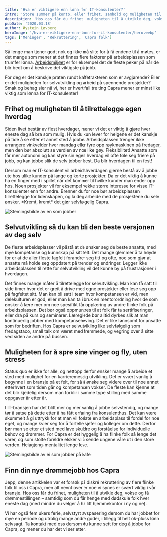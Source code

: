 ```yaml
---
title: 'Hva er viktigere enn lønn for IT-konsulenter?'
intro: 'Store summer på konto, eller frihet, samhold og muligheten til å jobbe med det man elsker? Hva er viktigst for deg på arbeidsplassen?'
description: 'Hos oss får du frihet, muligheten til å utvikle deg, vokse og få drømmestillingen – samtidig som du får henge med dødskule folk hver eneste dag &gt;&gt;'
pubDate: '2020.03.18'
author: Øystein Løvberg
heroImage: '/hva-er-viktigere-enn-lonn-for-it-konsulenter/hero.webp'
tags: ['Meninger', 'Rekruttering', 'Capra folk']
---
```


Så lenge man tjener godt nok og ikke må slite for å få endene til å møtes, er det mange som mener at det finnes flere faktorer på arbeidsplassen som trumfer lønna. [Arbeidsmiljøet](https://hmsmagasinet.no/arbeidsgiver-arbeidsmiljo-lonn/arbeidsmiljo-er-viktigere-enn-lonn/234981) er for eksempel det de fleste peker på når de blir bedt om å beskrive det viktigste på jobb.

For deg er det kanskje praten rundt kaffetrakteren som er avgjørende? Eller er det muligheten for selvutvikling og arbeid på spennende prosjekter? Smak og behag sier nå vi, her er hvert fall tre ting Capra mener er minst like viktig som lønna for IT-konsulenter!

## Frihet og muligheten til å tilrettelegge egen hverdag

Siden livet består av flest hverdager, mener vi det er viktig å gjøre hver eneste dag så bra som mulig. Hvis du kun lever for helgene er det kanskje på tide å se etter et annet sted å jobbe. Arbeidsplassen trenger ikke arrangere vinkvelder hver mandag eller fyre opp røykmaskinen på fredager, men den bør absolutt se verdien av noe like gøy. Fleksibilitet! Ansatte som får mer autonomi og kan styre sin egen hverdag vil ofte føle seg friere på jobb, og kan jobbe slik de selv jobber best. Da blir hverdagen til en fest!

Dersom man er IT-konsulent vil arbeidshverdagen gjerne bestå av å jobbe ute hos ulike kunder på lange og korte prosjekter. Da er det viktig å kunne ha en finger med i spillet når det kommer til hvilke kunder man ender opp hos. Noen prosjekter vil for eksempel vekke større interesse for visse IT-konsulenter enn for andre. Brenner du for noe bør arbeidsplassen tilrettelegge for lidenskapen, og la deg arbeide med de prosjektene du selv ønsker. \*Kremt, kremt\* det gjør selvfølgelig Capra.

![Stemingsbilde av en som jobber](/hva-er-viktigere-enn-lonn-for-it-konsulenter/work.webp)

## Selvutvikling så du kan bli den beste versjonen av deg selv

De fleste arbeidsplasser vil påstå at de ønsker seg de beste ansatte, med mye kompetanse og kunnskap på sitt felt. Det mange glemmer å ta høyde for er at de aller fleste fagfelt forandrer seg titt og ofte, noe som gjør at ansatte må holde seg oppdatert på trender og endringer. Legger ikke arbeidsplassen til rette for selvutvikling vil det kunne by på frustrasjoner i hverdagen.

Det finnes mange måter å tilrettelegge for selvutvikling. Man kan få satt til side timer hvor det er greit å drive med egne prosjekter eller lese seg opp på fagfeltet sitt. Man kan bli satt i team hvor kompetansen er vid, men delekulturen er god, eller man kan ta i bruk en mentorordning hvor de som ønsker å lære mer om noe spesifikt får opplæring av andre flinke folk på arbeidsplassen. Det bør også oppmuntres til at folk får ta sertifiseringer, eller dra på kurs og seminarer. Læreglede bør alltid dyrkes slik at man kontinuerlig jobber med kompetanseheving. Det er like lønnsomt for ansatte som for bedriften. Hos Capra er selvutvikling like selvfølgelig som fredagstaco, small talk om været med fremmede, og vegring over å sitte ved siden av andre på bussen.

## Muligheten for å spre sine vinger og fly, uten stress

Status quo er ikke for alle, og nettopp derfor ønsker mange å arbeide et sted med mulighet for en karrieremessig utvikling. Det er svært vanlig å begynne i en bransje på et felt, for så å ønske seg videre over til noe annet etterhvert som tiden går og kompetansen vokser. De fleste kan kjenne at det blir kjedelig dersom man forblir i samme type stilling med samme oppgaver år etter år.

I IT-bransjen har det blitt mer og mer vanlig å jobbe selvstendig, og mange tør å satse på dette etter å ha fått erfaring fra konsulenthus. Det kan være skummelt å gi uttrykk for at man vil forlate en arbeidsplass til fordel for noe eget, og mange kvier seg for å fortelle sjefer og kolleger om dette. Derfor bør man se etter et sted med lave skuldre og forståelse for individuelle behov og drømmer. For Capra er det hyggelig å ha flinke folk så lenge det varer, og som stolte foreldre elsker vi å sende ungene våre ut i den store verden. Heiagjeng-mentalitet lenge leve.

![Stemingsbilde av ei som jobber på kafe](/hva-er-viktigere-enn-lonn-for-it-konsulenter/work2.webp)

## Finn din nye drømmejobb hos Capra

Jepp, denne artikkelen var et forsøk på diskré rekruttering av flere flinke folk til oss i Capra, men alt nevnt over er noe vi synes er svært viktig i vår bransje. Hos oss får du frihet, muligheten til å utvikle deg, vokse og få drømmestillingen – samtidig som du får henge med dødskule folk hver eneste dag (med mindre du velger å ha litt hjemmekontor i ny og ne).

Vi har også fem ukers ferie, selvstyrt avspasering dersom du har jobbet for mye en periode og utrolig mange andre goder, i tillegg til helt ok-pluss lønn selvsagt. Ta kontakt med oss dersom du kunne sett for deg å jobbe for Capra, og mener du har det vi ser etter.